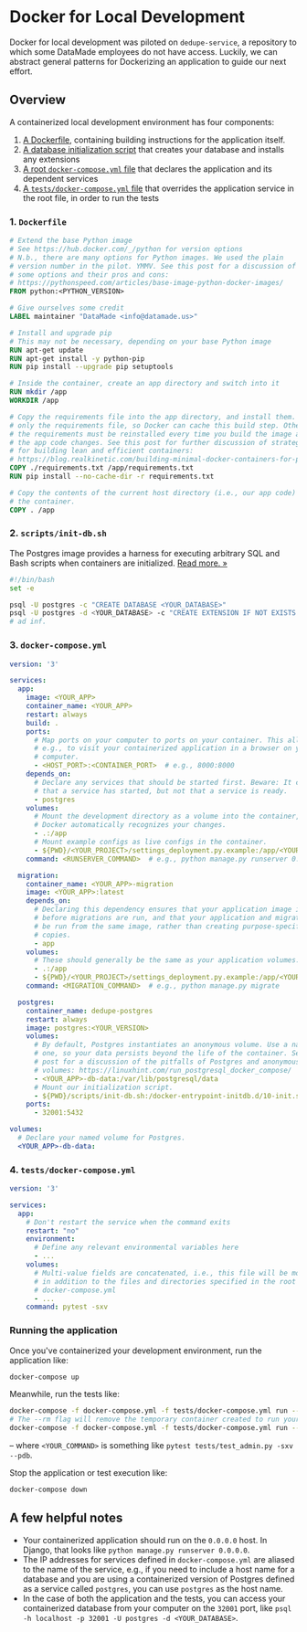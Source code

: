 # Docker for Local Development

Docker for local development was piloted on `dedupe-service`, a repository to
which some DataMade employees do not have access. Luckily, we can abstract general
patterns for Dockerizing an application to guide our next effort.

## Overview

A containerized local development environment has four components:

1. [A Dockerfile](#dockerfile), containing building instructions for the application itself.
2. [A database initialization script](#scriptsinit-dbsh)
that creates your database and installs any extensions
2. [A root `docker-compose.yml` file](#docker-composeyml)
that declares the application and its dependent services
3. [A `tests/docker-compose.yml` file](#testsdocker-composeyml)
that overrides the application service in the root file, in order to run the tests

### 1. `Dockerfile`

```Dockerfile
# Extend the base Python image
# See https://hub.docker.com/_/python for version options
# N.b., there are many options for Python images. We used the plain
# version number in the pilot. YMMV. See this post for a discussion of
# some options and their pros and cons:
# https://pythonspeed.com/articles/base-image-python-docker-images/
FROM python:<PYTHON_VERSION>

# Give ourselves some credit
LABEL maintainer "DataMade <info@datamade.us>"

# Install and upgrade pip
# This may not be necessary, depending on your base Python image
RUN apt-get update
RUN apt-get install -y python-pip
RUN pip install --upgrade pip setuptools

# Inside the container, create an app directory and switch into it
RUN mkdir /app
WORKDIR /app

# Copy the requirements file into the app directory, and install them. Copy
# only the requirements file, so Docker can cache this build step. Otherwise,
# the requirements must be reinstalled every time you build the image after
# the app code changes. See this post for further discussion of strategies
# for building lean and efficient containers:
# https://blog.realkinetic.com/building-minimal-docker-containers-for-python-applications-37d0272c52f3
COPY ./requirements.txt /app/requirements.txt
RUN pip install --no-cache-dir -r requirements.txt

# Copy the contents of the current host directory (i.e., our app code) into
# the container.
COPY . /app
```

### 2. `scripts/init-db.sh`

The Postgres image provides a harness for executing arbitrary SQL and Bash
scripts when containers are initialized. [Read more. &raquo;](https://docs.docker.com/samples/library/postgres/#initialization-scripts)

```bash
#!/bin/bash
set -e

psql -U postgres -c "CREATE DATABASE <YOUR_DATABASE>"
psql -U postgres -d <YOUR_DATABASE> -c "CREATE EXTENSION IF NOT EXISTS <YOUR_EXTENSION>"
# ad inf.
```

### 3. `docker-compose.yml`

```docker-compose.yml
version: '3'

services:
  app:
    image: <YOUR_APP>
    container_name: <YOUR_APP>
    restart: always
    build: .
    ports:
      # Map ports on your computer to ports on your container. This allows you,
      # e.g., to visit your containerized application in a browser on your
      # computer.
      - <HOST_PORT>:<CONTAINER_PORT>  # e.g., 8000:8000
    depends_on:
      # Declare any services that should be started first. Beware: It checks
      # that a service has started, but not that a service is ready.
      - postgres
    volumes:
      # Mount the development directory as a volume into the container, so
      # Docker automatically recognizes your changes.
      - .:/app
      # Mount example configs as live configs in the container.
      - ${PWD}/<YOUR_PROJECT>/settings_deployment.py.example:/app/<YOUR_PROJECT>/settings_deployment.py
    command: <RUNSERVER_COMMAND>  # e.g., python manage.py runserver 0.0.0.0:8000

  migration:
    container_name: <YOUR_APP>-migration
    image: <YOUR_APP>:latest
    depends_on:
      # Declaring this dependency ensures that your application image is built
      # before migrations are run, and that your application and migrations can
      # be run from the same image, rather than creating purpose-specific
      # copies.
      - app
    volumes:
      # These should generally be the same as your application volumes.
      - .:/app
      - ${PWD}/<YOUR_PROJECT>/settings_deployment.py.example:/app/<YOUR_PROJECT>/settings_deployment.py
    command: <MIGRATION_COMMAND>  # e.g., python manage.py migrate

  postgres:
    container_name: dedupe-postgres
    restart: always
    image: postgres:<YOUR_VERSION>
    volumes:
      # By default, Postgres instantiates an anonymous volume. Use a named
      # one, so your data persists beyond the life of the container. See this
      # post for a discussion of the pitfalls of Postgres and anonymous
      # volumes: https://linuxhint.com/run_postgresql_docker_compose/
      - <YOUR_APP>-db-data:/var/lib/postgresql/data
      # Mount our initialization script.
      - ${PWD}/scripts/init-db.sh:/docker-entrypoint-initdb.d/10-init.sh
    ports:
      - 32001:5432

volumes:
  # Declare your named volume for Postgres.
  <YOUR_APP>-db-data:
```

### 4. `tests/docker-compose.yml`

```docker-compose.yml
version: '3'

services:
  app:
    # Don't restart the service when the command exits
    restart: "no"
    environment:
      # Define any relevant environmental variables here
      - ...
    volumes:
      # Multi-value fields are concatenated, i.e., this file will be mounted
      # in addition to the files and directories specified in the root
      # docker-compose.yml
      - ...
    command: pytest -sxv
```

### Running the application

Once you've containerized your development environment, run the application
like:

```bash
docker-compose up
```

Meanwhile, run the tests like:

```bash
docker-compose -f docker-compose.yml -f tests/docker-compose.yml run --rm app
# The --rm flag will remove the temporary container created to run your command after the command exits.
docker-compose -f docker-compose.yml -f tests/docker-compose.yml run --rm app <YOUR_COMMAND>
```

– where `<YOUR_COMMAND>` is something like `pytest tests/test_admin.py -sxv --pdb`.

Stop the application or test execution like:

```bash
docker-compose down
```

## A few helpful notes

- Your containerized application should run on the `0.0.0.0` host. In Django,
that looks like `python manage.py runserver 0.0.0.0`.
- The IP addresses for services defined in `docker-compose.yml` are aliased to
the name of the service, e.g., if you need to include a host name for a database
and you are using a containerized version of Postgres defined as a service
called `postgres`, you can use `postgres` as the host name.
- In the case of both the application and the tests, you can access your
containerized database from your computer on the `32001` port, like
`psql -h localhost -p 32001 -U postgres -d <YOUR_DATABASE>`.
